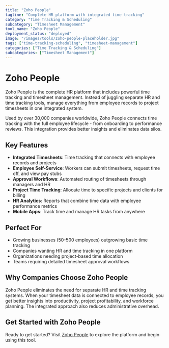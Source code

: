 ```yaml
---
title: "Zoho People"
tagline: "Complete HR platform with integrated time tracking"
category: "Time Tracking & Scheduling"
subcategory: "Timesheet Management"
tool_name: "Zoho People"
deployment_status: "deployed"
image: "/images/tools/zoho-people-placeholder.jpg"
tags: ["time-tracking-scheduling", "timesheet-management"]
categories: ["Time Tracking & Scheduling"]
subcategories: ["Timesheet Management"]
---
```


# Zoho People

Zoho People is the complete HR platform that includes powerful time tracking and timesheet management. Instead of juggling separate HR and time tracking tools, manage everything from employee records to project timesheets in one integrated system.

Used by over 30,000 companies worldwide, Zoho People connects time tracking with the full employee lifecycle - from onboarding to performance reviews. This integration provides better insights and eliminates data silos.

## Key Features
- **Integrated Timesheets**: Time tracking that connects with employee records and projects
- **Employee Self-Service**: Workers can submit timesheets, request time off, and view pay stubs
- **Approval Workflows**: Automated routing of timesheets through managers and HR
- **Project Time Tracking**: Allocate time to specific projects and clients for billing
- **HR Analytics**: Reports that combine time data with employee performance metrics
- **Mobile Apps**: Track time and manage HR tasks from anywhere

## Perfect For
- Growing businesses (50-500 employees) outgrowing basic time tracking
- Companies wanting HR and time tracking in one platform
- Organizations needing project-based time allocation
- Teams requiring detailed timesheet approval workflows

## Why Companies Choose Zoho People
Zoho People eliminates the need for separate HR and time tracking systems. When your timesheet data is connected to employee records, you get better insights into productivity, project profitability, and workforce planning. The integrated approach also reduces administrative overhead.


## Get Started with Zoho People

Ready to get started? Visit [Zoho People](https://www.zoho.com/people) to explore the platform and begin using this tool.